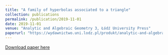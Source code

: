 ```yaml
---
title: "A family of hyperbolas associated to a triangle"
collection: publications
permalink: /publication/2019-11-01
date: 2019-11-01
venue: "Analytic and Algebraic Geometry 3, Łódź University Press"
paperurl: "https://wydawnictwo.uni.lodz.pl/produkt/analytic-and-algebraic-geometry-3/"
---
```


[Download paper here](https://wydawnictwo.uni.lodz.pl/produkt/analytic-and-algebraic-geometry-3/)
